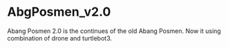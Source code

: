 # AbgPosmen_v2.0
Abang Posmen 2.0 is the continues of the old Abang Posmen. Now it using combination of drone and turtlebot3.
